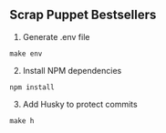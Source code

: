 ## Scrap Puppet Bestsellers

1. Generate .env file
```shell
make env
```

2. Install NPM dependencies

```shell
npm install
```

3. Add Husky to protect commits
```shell
make h
```

